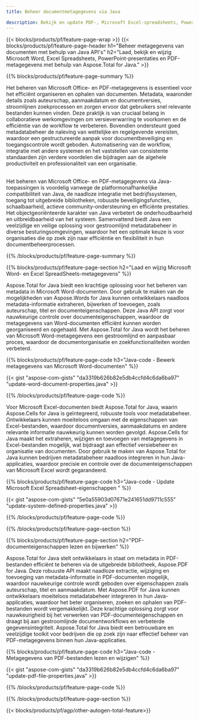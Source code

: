 ```yaml
---
title: Beheer documentmetagegevens via Java 

description: Bekijk en update PDF-, Microsoft Excel-spreadsheets, PowerPoint-presentaties en Word-documenten metagegevens via uw Java-applicatie.
---
```


{{< blocks/products/pf/feature-page-wrap >}}
{{< blocks/products/pf/feature-page-header h1="Beheer metagegevens van documenten met behulp van Java API's" h2="Laad, bekijk en wijzig Microsoft Word, Excel Spreadsheets, PowerPoint-presentaties en PDF-metagegevens met behulp van Aspose.Total for Java." >}}

{{% blocks/products/pf/feature-page-summary %}}

Het beheren van Microsoft Office- en PDF-metagegevens is essentieel voor het efficiënt organiseren en ophalen van documenten. Metadata, waaronder details zoals auteurschap, aanmaakdatum en documentversies, stroomlijnen zoekprocessen en zorgen ervoor dat gebruikers snel relevante bestanden kunnen vinden. Deze praktijk is van cruciaal belang in collaboratieve werkomgevingen om versieverwarring te voorkomen en de efficiëntie van de workflow te verbeteren. Bovendien ondersteunt goed metadatabeheer de naleving van wettelijke en regelgevende vereisten, waardoor een gestructureerde aanpak voor documentbeveiliging en toegangscontrole wordt geboden. Automatisering van de workflow, integratie met andere systemen en het vaststellen van consistente standaarden zijn verdere voordelen die bijdragen aan de algehele productiviteit en professionaliteit van een organisatie. <br /><br />

Het beheren van Microsoft Office- en PDF-metagegevens via Java-toepassingen is voordelig vanwege de platformonafhankelijke compatibiliteit van Java, de naadloze integratie met bedrijfssystemen, toegang tot uitgebreide bibliotheken, robuuste beveiligingsfuncties, schaalbaarheid, actieve community-ondersteuning en efficiënte prestaties. Het objectgeoriënteerde karakter van Java verbetert de onderhoudbaarheid en uitbreidbaarheid van het systeem. Samenvattend biedt Java een veelzijdige en veilige oplossing voor gestroomlijnd metadatabeheer in diverse besturingsomgevingen, waardoor het een optimale keuze is voor organisaties die op zoek zijn naar efficiëntie en flexibiliteit in hun documentbeheerprocessen.

{{% /blocks/products/pf/feature-page-summary  %}}


{{% blocks/products/pf/feature-page-section  h2="Laad en wijzig Microsoft Word- en Excel SpreadSheets-metagegevens" %}}

Aspose.Total for Java biedt een krachtige oplossing voor het beheren van metadata in Microsoft Word-documenten. Door gebruik te maken van de mogelijkheden van Aspose.Words for Java kunnen ontwikkelaars naadloos metadata-informatie extraheren, bijwerken of toevoegen, zoals auteurschap, titel en documenteigenschappen. Deze Java API zorgt voor nauwkeurige controle over documenteigenschappen, waardoor de metagegevens van Word-documenten efficiënt kunnen worden georganiseerd en opgehaald. Met Aspose.Total for Java wordt het beheren van Microsoft Word-metagegevens een gestroomlijnd en aanpasbaar proces, waardoor de documentorganisatie en zoekfunctionaliteiten worden verbeterd.

{{% blocks/products/pf/feature-page-code h3="Java-code - Bewerk metagegevens van Microsoft Word-documenten" %}}

{{< gist "aspose-com-gists" "da3319b626b82e5db4ccfd4c6da6ba97" "update-word-document-properties.java" >}}

{{% /blocks/products/pf/feature-page-code  %}}

Voor Microsoft Excel-documenten biedt Aspose.Total for Java, waarin Aspose.Cells for Java is geïntegreerd, robuuste tools voor metadatabeheer. Ontwikkelaars kunnen moeiteloos omgaan met de eigenschappen van Excel-bestanden, waardoor documentversies, aanmaakdatums en andere relevante informatie nauwkeurig kunnen worden gevolgd. Aspose.Cells for Java maakt het extraheren, wijzigen en toevoegen van metagegevens in Excel-bestanden mogelijk, wat bijdraagt aan effectief versiebeheer en organisatie van documenten. Door gebruik te maken van Aspose.Total for Java kunnen bedrijven metadatabeheer naadloos integreren in hun Java-applicaties, waardoor precisie en controle over de documenteigenschappen van Microsoft Excel wordt gegarandeerd.


{{% blocks/products/pf/feature-page-code h3="Java-code - Update Microsoft Excel Spreadsheet-eigenschappen " %}}

{{< gist "aspose-com-gists" "5e0a55903d07671e241651dd9711c555" "update-system-defined-properties.java" >}}

{{% /blocks/products/pf/feature-page-code  %}}

{{% /blocks/products/pf/feature-page-section %}}


{{% blocks/products/pf/feature-page-section  h2="PDF-documenteigenschappen lezen en bijwerken" %}}

Aspose.Total for Java stelt ontwikkelaars in staat om metadata in PDF-bestanden efficiënt te beheren via de uitgebreide bibliotheek, Aspose.PDF for Java. Deze robuuste API maakt naadloze extractie, wijziging en toevoeging van metadata-informatie in PDF-documenten mogelijk, waardoor nauwkeurige controle wordt geboden over eigenschappen zoals auteurschap, titel en aanmaakdatum. Met Aspose.PDF for Java kunnen ontwikkelaars moeiteloos metadatabeheer integreren in hun Java-applicaties, waardoor het beter organiseren, zoeken en ophalen van PDF-bestanden wordt vergemakkelijkt. Deze krachtige oplossing zorgt voor nauwkeurigheid bij het verwerken van PDF-documenteigenschappen en draagt bij aan gestroomlijnde documentworkflows en verbeterde gegevensintegriteit. Aspose.Total for Java biedt een betrouwbare en veelzijdige toolkit voor bedrijven die op zoek zijn naar effectief beheer van PDF-metagegevens binnen hun Java-applicaties.

{{% blocks/products/pf/feature-page-code h3="Java-code - Metagegevens van PDF-bestanden lezen en wijzigen" %}}

{{< gist "aspose-com-gists" "da3319b626b82e5db4ccfd4c6da6ba97" "update-pdf-file-properties.java" >}}

{{% /blocks/products/pf/feature-page-code  %}}

{{% /blocks/products/pf/feature-page-section %}}

{{< blocks/products/pf/agp/other-autogen-total-feature>}}